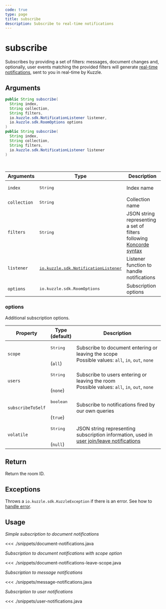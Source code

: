 ```yaml
---
code: true
type: page
title: subscribe
description: Subscribe to real-time notifications
---
```


# subscribe

Subscribes by providing a set of filters: messages, document changes and, optionally, user events matching the provided filters will generate [real-time notifications](/core/1/api/essentials/notifications/), sent to you in real-time by Kuzzle.

## Arguments

```java
public String subscribe(
  String index,
  String collection,
  String filters,
  io.kuzzle.sdk.NotificationListener listener,
  io.kuzzle.sdk.RoomOptions options
)
public String subscribe(
  String index,
  String collection,
  String filters,
  io.kuzzle.sdk.NotificationListener listener
)
```

<br/>

| Arguments    | Type                                                                                            | Description                                                                                                   |
| ------------ | ----------------------------------------------------------------------------------------------- | ------------------------------------------------------------------------------------------------------------- |
| `index`      | <pre>String</pre>                                                                               | Index name                                                                                                    |
| `collection` | <pre>String</pre>                                                                               | Collection name                                                                                               |
| `filters`    | <pre>String</pre>                                                                               | JSON string representing a set of filters following [Koncorde syntax](/core/1/guides/cookbooks/realtime-api/) |
| `listener`   | <pre>[io.kuzzle.sdk.NotificationListener](/sdk/java/1/essentials/realtime-notifications/)</pre> | Listener function to handle notifications                                                                     |
| `options`    | <pre>io.kuzzle.sdk.RoomOptions</pre>                                                            | Subscription options                                                                                          |

### options

Additional subscription options.

| Property          | Type<br/>(default)              | Description                                                                                                                       |
| ----------------- | ------------------------------- | --------------------------------------------------------------------------------------------------------------------------------- |
| `scope`           | <pre>String</pre><br/>(`all`)   | Subscribe to document entering or leaving the scope</br>Possible values: `all`, `in`, `out`, `none`                               |
| `users`           | <pre>String</pre><br/>(`none`)  | Subscribe to users entering or leaving the room</br>Possible values: `all`, `in`, `out`, `none`                                   |
| `subscribeToSelf` | <pre>boolean</pre><br/>(`true`) | Subscribe to notifications fired by our own queries                                                                               |
| `volatile`        | <pre>String</pre><br/>(`null`)  | JSON string representing subscription information, used in [user join/leave notifications](/core/1/api/essentials/volatile-data/) |

## Return

Return the room ID.

## Exceptions

Throws a `io.kuzzle.sdk.KuzzleException` if there is an error. See how to [handle error](/sdk/java/1/essentials/error-handling/).

## Usage

_Simple subscription to document notifications_

<<< ./snippets/document-notifications.java

_Subscription to document notifications with scope option_

<<< ./snippets/document-notifications-leave-scope.java

_Subscription to message notifications_

<<< ./snippets/message-notifications.java

_Subscription to user notifications_

<<< ./snippets/user-notifications.java

